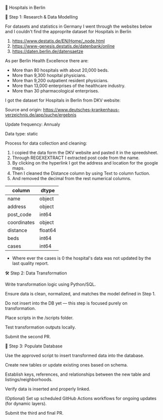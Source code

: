 🏥 Hospitals in Berlin

🧪 Step 1: Research & Data Modelling

For datasets and statistics in Germany I went through the websites below and I couldn't find the approprite dataset for Hospitals in Berlin
   1. https://www.destatis.de/EN/Home/_node.html
   2. https://www-genesis.destatis.de/datenbank/online
   3. https://daten.berlin.de/datensaetze

As per Berlin Health Excellence there are:
   * More than 80 hospitals with about 20,000 beds.
   * More than 9,300 hospital physicians.
   * More than 9,200 outpatient resident physicians.
   * More than 13,000 enterprises of the healthcare industry.
   * More than 30 pharmacological enterprises.

I got the dataset for Hospitals in Berlin from DKV website:

   Source and origin: https://www.deutsches-krankenhaus-verzeichnis.de/app/suche/ergebnis

   Update frequency: Annualy 

   Data type: static

Process for data collection and cleaning:
   1. I copied the data form the DKV website and pasted it in the spreedsheet.
   2. Through REGEXEXTRACT I extracted post code from the name.
   3. By clicking on the hyperlink I got the address and location for the google maps.
   4. Then I cleaned the Distance column by using Text to column fuction.
   5. And removed the decimal from the rest numerical columns.

| column 	 | dtype  |
|------------|--------|
| name       | object |
| address	 | object |
| post_code  | int64  |
| coordinates| object |
| distance	 | float64|
| beds       | int64  |
| cases      | int64  |

   
* Where ever the cases is 0 the hospital's data was not updated by the last quality report.

🛠 Step 2: Data Transformation

Write transformation logic using Python/SQL.

Ensure data is clean, normalized, and matches the model defined in Step 1.

Do not insert into the DB yet — this step is focused purely on transformation.

Place scripts in the /scripts folder.

Test transformation outputs locally.

Submit the second PR.

🧩 Step 3: Populate Database

Use the approved script to insert transformed data into the database.

Create new tables or update existing ones based on schema.

Establish keys, references, and relationships between the new table and listings/neighborhoods.

Verify data is inserted and properly linked.

(Optional) Set up scheduled GitHub Actions workflows for ongoing updates (for dynamic layers).

Submit the third and final PR.
